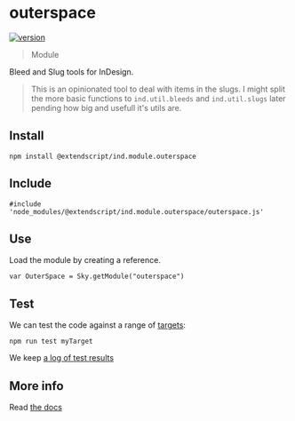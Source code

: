 # outerspace

[![version](https://img.shields.io/npm/v/@extendscript/ind.module.outerspace.svg)](https://www.npmjs.org/package/@extendscript/ind.module.outerspace)

> Module

Bleed and Slug tools for InDesign.

> This is an opinionated tool to deal with items in the slugs. I might split the more basic functions to `ind.util.bleeds` and `ind.util.slugs` later pending how big and usefull it's utils are.

## Install

    npm install @extendscript/ind.module.outerspace

## Include

    #include 'node_modules/@extendscript/ind.module.outerspace/outerspace.js'

## Use

Load the module by creating a reference.

    var OuterSpace = Sky.getModule("outerspace")

## Test

We can test the code against a range of [targets](https://github.com/nbqx/fakestk/blob/master/resources/versions.json):

    npm run test myTarget

We keep [a log of test results](./test/results_log.md)


## More info

Read [the docs](../docs/README.md)
